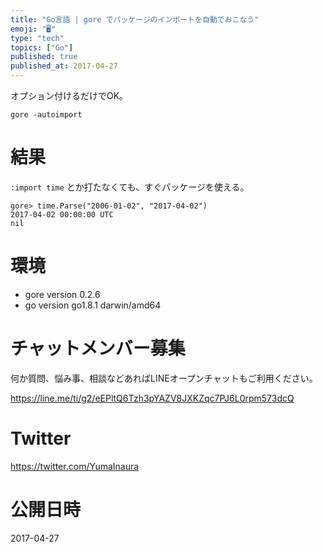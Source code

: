 ```yaml
---
title: "Go言語 | gore でパッケージのインポートを自動でおこなう"
emoji: "🖥"
type: "tech"
topics: ["Go"]
published: true
published_at: 2017-04-27
---
```


オプション付けるだけでOK。

```
gore -autoimport
```
# 結果

`:import time` とか打たなくても、すぐパッケージを使える。

```
gore> time.Parse("2006-01-02", "2017-04-02")
2017-04-02 00:00:00 UTC
nil
```

# 環境

- gore version 0.2.6
- go version go1.8.1 darwin/amd64











<!-- Update From Qiita API -->

# チャットメンバー募集


何か質問、悩み事、相談などあればLINEオープンチャットもご利用ください。

https://line.me/ti/g2/eEPltQ6Tzh3pYAZV8JXKZqc7PJ6L0rpm573dcQ





# Twitter


https://twitter.com/YumaInaura


<!-- Update From Qiita API -->



# 公開日時

2017-04-27
